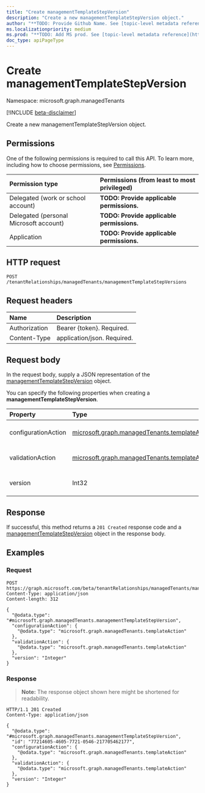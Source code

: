 ```yaml
---
title: "Create managementTemplateStepVersion"
description: "Create a new managementTemplateStepVersion object."
author: "**TODO: Provide Github Name. See [topic-level metadata reference](https://msgo.azurewebsites.net/add/document/guidelines/metadata.html#topic-level-metadata)**"
ms.localizationpriority: medium
ms.prod: "**TODO: Add MS prod. See [topic-level metadata reference](https://msgo.azurewebsites.net/add/document/guidelines/metadata.html#topic-level-metadata)**"
doc_type: apiPageType
---
```


# Create managementTemplateStepVersion
Namespace: microsoft.graph.managedTenants

[!INCLUDE [beta-disclaimer](../../includes/beta-disclaimer.md)]

Create a new managementTemplateStepVersion object.

## Permissions
One of the following permissions is required to call this API. To learn more, including how to choose permissions, see [Permissions](/graph/permissions-reference).

|Permission type|Permissions (from least to most privileged)|
|:---|:---|
|Delegated (work or school account)|**TODO: Provide applicable permissions.**|
|Delegated (personal Microsoft account)|**TODO: Provide applicable permissions.**|
|Application|**TODO: Provide applicable permissions.**|

## HTTP request

<!-- {
  "blockType": "ignored"
}
-->
``` http
POST /tenantRelationships/managedTenants/managementTemplateStepVersions
```

## Request headers
|Name|Description|
|:---|:---|
|Authorization|Bearer {token}. Required.|
|Content-Type|application/json. Required.|

## Request body
In the request body, supply a JSON representation of the [managementTemplateStepVersion](../resources/managedtenants-managementtemplatestepversion.md) object.

You can specify the following properties when creating a **managementTemplateStepVersion**.

|Property|Type|Description|
|:---|:---|:---|
|configurationAction|[microsoft.graph.managedTenants.templateAction](../resources/managedtenants-templateaction.md)|**TODO: Add Description** Optional.|
|validationAction|[microsoft.graph.managedTenants.templateAction](../resources/managedtenants-templateaction.md)|**TODO: Add Description** Optional.|
|version|Int32|**TODO: Add Description** Optional.|



## Response

If successful, this method returns a `201 Created` response code and a [managementTemplateStepVersion](../resources/managedtenants-managementtemplatestepversion.md) object in the response body.

## Examples

### Request
<!-- {
  "blockType": "request",
  "name": "create_managementtemplatestepversion_from_"
}
-->
``` http
POST https://graph.microsoft.com/beta/tenantRelationships/managedTenants/managementTemplateStepVersions
Content-Type: application/json
Content-length: 312

{
  "@odata.type": "#microsoft.graph.managedTenants.managementTemplateStepVersion",
  "configurationAction": {
    "@odata.type": "microsoft.graph.managedTenants.templateAction"
  },
  "validationAction": {
    "@odata.type": "microsoft.graph.managedTenants.templateAction"
  },
  "version": "Integer"
}
```


### Response
>**Note:** The response object shown here might be shortened for readability.
<!-- {
  "blockType": "response",
  "truncated": true,
  "@odata.type": "microsoft.graph.managedTenants.managementTemplateStepVersion"
}
-->
``` http
HTTP/1.1 201 Created
Content-Type: application/json

{
  "@odata.type": "#microsoft.graph.managedTenants.managementTemplateStepVersion",
  "id": "77214605-4605-7721-0546-217705462177",
  "configurationAction": {
    "@odata.type": "microsoft.graph.managedTenants.templateAction"
  },
  "validationAction": {
    "@odata.type": "microsoft.graph.managedTenants.templateAction"
  },
  "version": "Integer"
}
```

